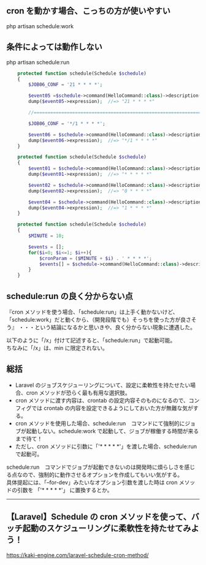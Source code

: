 ## cron を動かす場合、こっちの方が使いやすい
php artisan schedule:work


## 条件によっては動作しない
php artisan schedule:run



```php
    protected function schedule(Schedule $schedule)
    {
        $JOB06_CONF = '21 * * * *';

        $event05 =$schedule->command(HelloCommand::class)->description('Hello command Scheduler')->cron($JOB06_CONF);
        dump($event05->expression);  //=> "21 * * * *"

        //==============================================================

        $JOB06_CONF = '*/1 * * * *';

        $event06 = $schedule->command(HelloCommand::class)->description('Hello command Scheduler')->cron($JOB06_CONF);
        dump($event06->expression);  //=> "*/1 * * * *"
    }
```


```php
    protected function schedule(Schedule $schedule)
    {
        $event01 = $schedule->command(HelloCommand::class)->description('Hello command Scheduler')->everyMinute();
        dump($event01->expression);  //=> "* * * * *"

        $event02 = $schedule->command(HelloCommand::class)->description('Hello command Scheduler')->hourly();
        dump($event02->expression);  //=> "0 * * * *"

        $event04 = $schedule->command(HelloCommand::class)->description('Hello command Scheduler')->cron('1 * * * *');
        dump($event04->expression);  //=> "1 * * * *"
    }
```


```php
    protected function schedule(Schedule $schedule)
    {
        $MINUTE = 10;

        $events = [];
        for($i=0; $i<=1; $i++){
            $cronParam = ($MINUTE + $i) . ' * * * *';
            $events[] = $schedule->command(HelloCommand::class)->description('Hello command Scheduler')->cron($cronParam);
        }
    }
```


## schedule:run の良く分からない点
『cron メソッドを使う場合、「schedule:run」は上手く動かないけど、「schedule:work」だと動くから、（開発段階でも）そっちを使った方が良さそう』
・・・という結論になるかと思いきや、良く分からない現象に遭遇した。  

以下のように「/x」付けて記述すると、「schedule:run」で起動可能。  
ちなみに「/x」は、min に限定されない。  

## 総括
 * Laravel のジョブスケジューリングについて、設定に柔軟性を持たせたい場合、cron メソッドが恐らく最も有用な選択肢。
 * cron メソッドに渡す内容は、crontab の設定内容そのものになるので、コンフィグでは crontab の内容を設定できるようにしておいた方が無難な気がする。
 * cron メソッドを使用した場合、schedule:run　コマンドにて強制的にジョブが起動しない。schedule:work で起動して、ジョブが稼働する時間が来るまで待て！
 * ただし、cron メソッドに引数に「'* * * * *'」を渡した場合、schedule:run で起動可。

schedule:run　コマンドでジョブが起動できないのは開発時に煩らしさを感じる点なので、強制的に動作させるオプションを作成してもいい気がする。  
具体提起には、「–for-dev」みたいなオプション引数を渡した時は cron メソッドの引数を 「'* * * * *'」 に置換するとか。  


______________________________________________________________________________
## 【Laravel】Schedule の cron メソッドを使って、バッチ起動のスケジューリングに柔軟性を持たせてみよう！
https://kaki-engine.com/laravel-schedule-cron-method/

